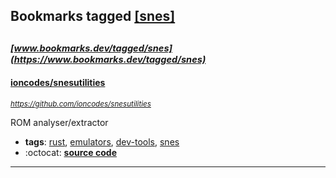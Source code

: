 ## Bookmarks tagged [[snes]](https://www.bookmarks.dev?q=[snes])

_<sup><sup>[www.bookmarks.dev/tagged/snes](https://www.bookmarks.dev/tagged/snes)</sup></sup>_
---
#### [ioncodes/snesutilities](https://github.com/ioncodes/snesutilities)
_<sup>https://github.com/ioncodes/snesutilities</sup>_

ROM analyser/extractor
* **tags**: [rust](../tagged/rust.md), [emulators](../tagged/emulators.md), [dev-tools](../tagged/dev-tools.md), [snes](../tagged/snes.md)
* :octocat: **[source code](https://github.com/ioncodes/snesutilities)**
---
